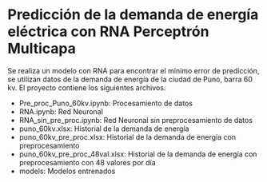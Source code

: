 # Predicción de la demanda de energía eléctrica con RNA Perceptrón Multicapa   

Se realiza un modelo con RNA para encontrar el mínimo error de predicción, se utilizan datos de la demanda de energía de la ciudad de Puno, barra 60 kv. El proyecto contiene los siguientes archivos. 
  

- Pre_proc_Puno_60kv.ipynb: Procesamiento de datos 
- RNA.ipynb: Red Neuronal  
- RNA_sin_pre_proc.ipynb: Red Neuronal sin preprocesamiento de datos 
- puno_60kv.xlsx: Historial de la demanda de energía 
- puno_60kv_pre_proc.xlsx: Historial de la demanda de energía con preprocesamiento 
- puno_60kv_pre_proc_48val.xlsx: Historial de la demanda de energía con preprocesamiento con 48 valores por día 
- models: Modelos entrenados 

 
